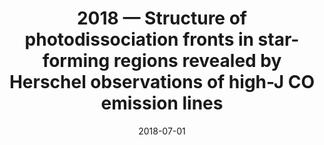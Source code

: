 ---
title: "2018 &mdash; Structure of photodissociation fronts in star-forming regions revealed by Herschel observations of high-J CO emission lines"
collection: publications
refereed: 'yes'
permalink: \publication\2018-07-01-Structure-of-photodissociation-fronts-in-star-forming-regions-revealed-by-Herschel
date: "2018-07-01"
venue: "Astronomy &amp; Astrophysics"
paperurl: 
link: "https://ui.adsabs.harvard.edu/abs/2018A&A...615A.129J"
citation: "Joblin, C.; Bron, E.; Pinto, C.; Pilleri, P.; Le Petit, F.; Gerin, M.; Le Bourlot, J.; Fuente, A.; Berne, O.; Goicoechea, J. R.; Habart, E.; Köhler, M.; Teyssier, D.; Nagy, Z.; Montillaud, J.; Vastel, C.; Cernicharo, J.; Röllig, M.; Ossenkopf-Okada, V.; Bergin, E. A., Astronomy &amp; Astrophysics, Volume 615, id.A129, 20 pp."
---
